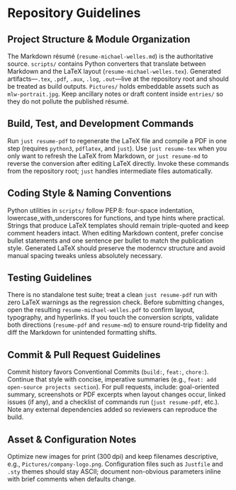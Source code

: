 # Repository Guidelines

## Project Structure & Module Organization
The Markdown résumé (`resume-michael-welles.md`) is the authoritative source. `scripts/` contains Python converters that translate between Markdown and the LaTeX layout (`resume-michael-welles.tex`). Generated artifacts—`.tex`, `.pdf`, `.aux`, `.log`, `.out`—live at the repository root and should be treated as build outputs. `Pictures/` holds embeddable assets such as `mlw-portrait.jpg`. Keep ancillary notes or draft content inside `entries/` so they do not pollute the published résumé.

## Build, Test, and Development Commands
Run `just resume-pdf` to regenerate the LaTeX file and compile a PDF in one step (requires `python3`, `pdflatex`, and `just`). Use `just resume-tex` when you only want to refresh the LaTeX from Markdown, or `just resume-md` to reverse the conversion after editing LaTeX directly. Invoke these commands from the repository root; `just` handles intermediate files automatically.

## Coding Style & Naming Conventions
Python utilities in `scripts/` follow PEP 8: four-space indentation, lowercase_with_underscores for functions, and type hints where practical. Strings that produce LaTeX templates should remain triple-quoted and keep comment headers intact. When editing Markdown content, prefer concise bullet statements and one sentence per bullet to match the publication style. Generated LaTeX should preserve the moderncv structure and avoid manual spacing tweaks unless absolutely necessary.

## Testing Guidelines
There is no standalone test suite; treat a clean `just resume-pdf` run with zero LaTeX warnings as the regression check. Before submitting changes, open the resulting `resume-michael-welles.pdf` to confirm layout, typography, and hyperlinks. If you touch the conversion scripts, validate both directions (`resume-pdf` and `resume-md`) to ensure round-trip fidelity and diff the Markdown for unintended formatting shifts.

## Commit & Pull Request Guidelines
Commit history favors Conventional Commits (`build:`, `feat:`, `chore:`). Continue that style with concise, imperative summaries (e.g., `feat: add open-source projects section`). For pull requests, include: goal-oriented summary, screenshots or PDF excerpts when layout changes occur, linked issues (if any), and a checklist of commands run (`just resume-pdf`, etc.). Note any external dependencies added so reviewers can reproduce the build.

## Asset & Configuration Notes
Optimize new images for print (300 dpi) and keep filenames descriptive, e.g., `Pictures/company-logo.png`. Configuration files such as `Justfile` and `.sty` themes should stay ASCII; document non-obvious parameters inline with brief comments when defaults change.
